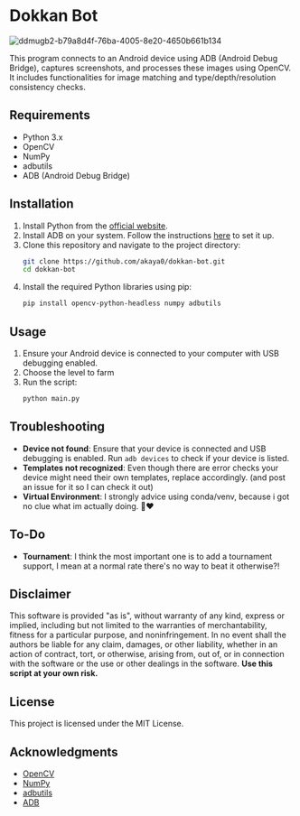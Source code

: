 # Dokkan Bot
![ddmugb2-b79a8d4f-76ba-4005-8e20-4650b661b134](https://github.com/user-attachments/assets/5f0395c8-05c8-44b0-b617-561ac1bd2d50)

This program connects to an Android device using ADB (Android Debug Bridge), captures screenshots, and processes these images using OpenCV. It includes functionalities for image matching and type/depth/resolution consistency checks.

## Requirements

- Python 3.x
- OpenCV
- NumPy
- adbutils
- ADB (Android Debug Bridge)

## Installation

1. Install Python from the [official website](https://www.python.org/).
2. Install ADB on your system. Follow the instructions [here](https://developer.android.com/studio/command-line/adb) to set it up.
3. Clone this repository and navigate to the project directory:
    ```bash
    git clone https://github.com/akaya0/dokkan-bot.git
    cd dokkan-bot
    ```
4. Install the required Python libraries using pip:
    ```bash
    pip install opencv-python-headless numpy adbutils
    ```

## Usage

1. Ensure your Android device is connected to your computer with USB debugging enabled.
2. Choose the level to farm
3. Run the script:
    ```bash
    python main.py
    ```

## Troubleshooting

- **Device not found**: Ensure that your device is connected and USB debugging is enabled. Run `adb devices` to check if your device is listed.
- **Templates not recognized**: Even though there are error checks your device might need their own templates, replace accordingly. (and post an issue for it so I can check it out)
- **Virtual Environment**: I strongly advice using conda/venv, because i got no clue what im actually doing. 🫡❤️

## To-Do

- **Tournament**: I think the most important one is to add a tournament support, I mean at a normal rate there's no way to beat it otherwise?!

## Disclaimer

This software is provided "as is", without warranty of any kind, express or implied, including but not limited to the warranties of merchantability, fitness for a particular purpose, and noninfringement. In no event shall the authors be liable for any claim, damages, or other liability, whether in an action of contract, tort, or otherwise, arising from, out of, or in connection with the software or the use or other dealings in the software. **Use this script at your own risk.**

## License

This project is licensed under the MIT License.

## Acknowledgments

- [OpenCV](https://opencv.org/)
- [NumPy](https://numpy.org/)
- [adbutils](https://github.com/yt-dlp/yt-dlp)
- [ADB](https://developer.android.com/studio/command-line/adb)
